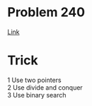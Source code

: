 # Problem 240
[Link](https://leetcode.com/problems/search-a-2d-matrix-ii/description/)

# Trick
1 Use two pointers   
2 Use divide and conquer   
3 Use binary search
